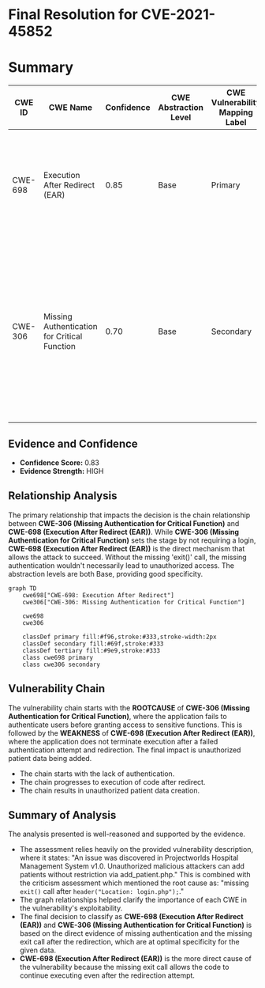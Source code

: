 # Final Resolution for CVE-2021-45852

# Summary
| CWE ID | CWE Name | Confidence | CWE Abstraction Level | CWE Vulnerability Mapping Label | CWE-Vulnerability Mapping Notes |
|---|---|---|---|---|---|
| CWE-698 | Execution After Redirect (EAR) | 0.85 | Base | Primary | The primary weakness is that the code continues to execute even after a redirect is issued, allowing unauthorized access. |
| CWE-306 | Missing Authentication for Critical Function | 0.70 | Base | Secondary | The code does not properly authenticate the user before allowing them to add a patient. Contributes to the bypass, but the immediate cause is the execution after redirection. |

## Evidence and Confidence

*   **Confidence Score:** 0.83
*   **Evidence Strength:** HIGH

## Relationship Analysis
The primary relationship that impacts the decision is the chain relationship between **CWE-306 (Missing Authentication for Critical Function)** and **CWE-698 (Execution After Redirect (EAR))**. While **CWE-306 (Missing Authentication for Critical Function)** sets the stage by not requiring a login, **CWE-698 (Execution After Redirect (EAR))** is the direct mechanism that allows the attack to succeed. Without the missing 'exit()' call, the missing authentication wouldn't necessarily lead to unauthorized access. The abstraction levels are both Base, providing good specificity.

```mermaid
graph TD
    cwe698["CWE-698: Execution After Redirect"]
    cwe306["CWE-306: Missing Authentication for Critical Function"]

    cwe698
    cwe306

    classDef primary fill:#f96,stroke:#333,stroke-width:2px
    classDef secondary fill:#69f,stroke:#333
    classDef tertiary fill:#9e9,stroke:#333
    class cwe698 primary
    class cwe306 secondary
```

## Vulnerability Chain
The vulnerability chain starts with the **ROOTCAUSE** of **CWE-306 (Missing Authentication for Critical Function)**, where the application fails to authenticate users before granting access to sensitive functions. This is followed by the **WEAKNESS** of **CWE-698 (Execution After Redirect (EAR))**, where the application does not terminate execution after a failed authentication attempt and redirection. The final impact is unauthorized patient data being added.
  - The chain starts with the lack of authentication.
  - The chain progresses to execution of code after redirect.
  - The chain results in unauthorized patient data creation.

## Summary of Analysis
The analysis presented is well-reasoned and supported by the evidence.
  - The assessment relies heavily on the provided vulnerability description, where it states: "An issue was discovered in Projectworlds Hospital Management System v1.0. Unauthorized malicious attackers can add patients without restriction via add_patient.php." This is combined with the criticism assessment which mentioned the root cause as: "missing `exit()` call after `header("Location: login.php");`."
  - The graph relationships helped clarify the importance of each CWE in the vulnerability's exploitability.
  - The final decision to classify as **CWE-698 (Execution After Redirect (EAR))** and **CWE-306 (Missing Authentication for Critical Function)** is based on the direct evidence of missing authentication and the missing exit call after the redirection, which are at optimal specificity for the given data.
  - **CWE-698 (Execution After Redirect (EAR))** is the more direct cause of the vulnerability because the missing exit call allows the code to continue executing even after the redirection attempt.